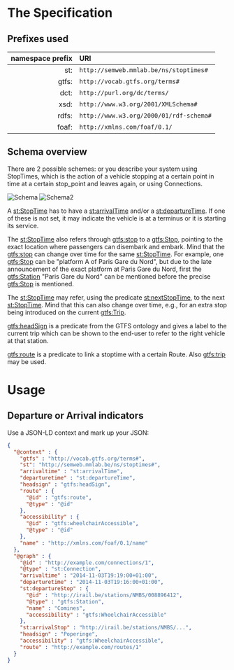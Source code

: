 # The Specification

## Prefixes used

| namespace prefix | URI |
|----:|:----|
| st: |`http://semweb.mmlab.be/ns/stoptimes#` |
| gtfs: |`http://vocab.gtfs.org/terms#` |
| dct:| `http://purl.org/dc/terms/` |
| xsd:| `http://www.w3.org/2001/XMLSchema#`|
| rdfs:| `http://www.w3.org/2000/01/rdf-schema#`|
| foaf:| `http://xmlns.com/foaf/0.1/`|

## Schema overview

There are 2 possible schemes: or you describe your system using StopTimes, which is the action of a vehicle stopping at a certain point in time at a certain stop_point and leaves again, or using Connections.

![Schema](https://docs.google.com/drawings/d/1uLXAtV9wpD1Mm7FJQ_vEpFNdBarG8oXhdAloyo9VIkY/pub?w=924&h=355)
![Schema2](https://docs.google.com/drawings/d/14K12_DtLdF5tyFHYGsCAHMYQqRacWmRr_vx59RZqS78/pub?w=940&h=491)

A [st:StopTime](http://semweb.mmlab.be/ns/stoptimes#StopTime) has to have a [st:arrivalTime](http://semweb.mmlab.be/ns/stoptimes#arrivalTime) and/or a [st:departureTime](http://semweb.mmlab.be/ns/stoptimes#departureTime). If one of these is not set, it may indicate the vehicle is at a terminus or it is starting its service.

The [st:StopTime](http://semweb.mmlab.be/ns/stoptimes#StopTime) also refers through [gtfs:stop](http://vocab.gtfs.org/terms#stop) to a [gtfs:Stop](http://vocab.gtfs.org/terms#Stop), pointing to the exact location where passengers can disembark and embark. Mind that the [gtfs:stop](http://vocab.gtfs.org/terms#stop) can change over time for the same [st:StopTime](http://semweb.mmlab.be/ns/stoptimes#StopTime). For example, one [gtfs:Stop](http://vocab.gtfs.org/terms#Stop) can be "platform A of Paris Gare du Nord", but due to the late announcement of the exact platform at Paris Gare du Nord, first the [gtfs:Station](http://vocab.gtfs.org/terms#Station) "Paris Gare du Nord" can be mentioned before the precise [gtfs:Stop](http://vocab.gtfs.org/terms#Stop) is mentioned.

The [st:StopTime](http://semweb.mmlab.be/ns/stoptimes#StopTime) may refer, using the predicate [st:nextStopTime](http://semweb.mmlab.be/ns/stoptimes#nextStopTime), to the next [st:StopTime](http://semweb.mmlab.be/ns/stoptimes#StopTime). Mind that this can also change over time, e.g., for an extra stop being introduced on the current [gtfs:Trip](http://vocab.gtfs.org/terms#Trip).

[gtfs:headSign](http://vocab.gtfs.org/terms#headSign) is a predicate from the GTFS ontology and gives a label to the current trip which can be shown to the end-user to refer to the right vehicle at that station.

[gtfs:route](http://vocab.gtfs.org/terms#route) is a predicate to link a stoptime with a certain Route. Also [gtfs:trip](http://vocab.gtfs.org/terms#trip) may be used.

# Usage

## Departure or Arrival indicators

Use a JSON-LD context and mark up your JSON:
```json
{
  "@context" : {
    "gtfs" : "http://vocab.gtfs.org/terms#",
    "st": "http://semweb.mmlab.be/ns/stoptimes#",
    "arrivaltime" : "st:arrivalTime",
    "departuretime" : "st:departureTime",
    "headsign" : "gtfs:headSign",
    "route" : {
      "@id" : "gtfs:route",
      "@type" : "@id"
    },
    "accessibility" : {
      "@id" : "gtfs:wheelchairAccessible",
      "@type" : "@id"
    },
    "name" : "http://xmlns.com/foaf/0.1/name"
  },
  "@graph" : {
    "@id" : "http://example.com/connections/1",
    "@type" : "st:Connection",
    "arrivaltime" : "2014-11-03T19:19:00+01:00",
    "departuretime" : "2014-11-03T19:16:00+01:00",
    "st:departureStop" : {
      "@id" : "http://irail.be/stations/NMBS/008896412",
      "@type" : "gtfs:Station",
      "name" : "Comines",
      "accessibility" : "gtfs:WheelchairAccessible"
    },
    "st:arrivalStop" : "http://irail.be/stations/NMBS/...",
    "headsign" : "Poperinge",
    "accessibility" : "gtfs:WheelchairAccessible",
    "route" : "http://example.com/routes/1"
  }
}
```
